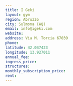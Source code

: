 ```yaml
---
title: I Geki
layout: gym
region: Abruzzo
city: Sulmona (AQ)
email: info@igeki.com
website: 
address: Via M. Torcia 67039
phone: 
latitude: 42.047423
longitude: 13.927011
annual_fee: 
ingress_price: 
structures: 
monthly_subscription_price: 
rent: 
---
```


